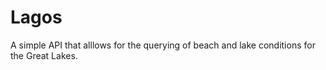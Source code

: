 # Lagos
A simple API that alllows for the querying of beach and lake conditions for the Great Lakes.
